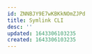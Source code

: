 ```yaml
---
id: ZNNBJY9E7wKBKkNOmZJPd
title: Symlink CLI
desc: ''
updated: 1643306103235
created: 1643306103235
---
```


